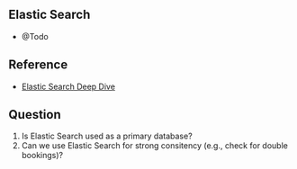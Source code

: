 ## Elastic Search
- @Todo

## Reference
- [Elastic Search Deep Dive](https://www.youtube.com/watch?v=PuZvF2EyfBM&t=1236s&ab_channel=HelloInterview-SWEInterviewPreparation)

## Question
1. Is Elastic Search used as a primary database?
2. Can we use Elastic Search for strong consitency (e.g., check for double bookings)?
